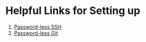 # Helpful Links for Setting up
1. [Password-less SSH](https://www.ssh.com/ssh/copy-id)
2. [Password-less Git](https://stackoverflow.com/questions/8588768/git-push-username-password-how-to-avoid)
